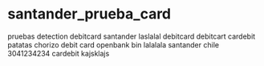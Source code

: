 # santander_prueba_card
pruebas detection debitcard santander
laslalal
debitcard
debitcart
cardebit
patatas
chorizo
debit card
openbank
bin
lalalala
santander chile
3041234234 cardebit kajsklajs

